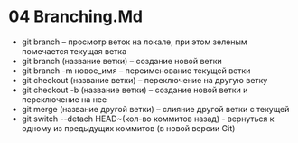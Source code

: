 # 04 Branching.Md

- git branch – просмотр веток на локале, при этом зеленым помечается текущая ветка
- git branch (название ветки) – создание новой ветки
- git branch -m новое_имя – переименование текущей ветки
- git checkout (название ветки) – переключение на другую ветку 
- git checkout -b (название ветки) – создание новой ветки и переключение на нее
- git merge (название другой ветки) – слияние другой ветки с текущей
- git switch --detach HEAD~(кол-во коммитов назад) - вернуться к одному из предыдущих коммитов (в новой версии Git)
